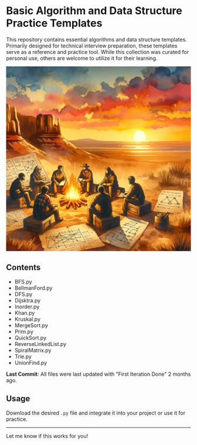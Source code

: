 # Basic Algorithm and Data Structure Practice Templates

This repository contains essential algorithms and data structure templates. Primarily designed for technical interview preparation, these templates serve as a reference and practice tool. While this collection was curated for personal use, others are welcome to utilize it for their learning.

![image](ADA.png)

## Contents
- BFS.py
- BellmanFord.py
- DFS.py
- Dijsktra.py
- Inorder.py
- Khan.py
- Kruskal.py
- MergeSort.py
- Prim.py
- QuickSort.py
- ReverseLinkedList.py
- SpiralMatrix.py
- Trie.py
- UnionFind.py

**Last Commit**: All files were last updated with "First Iteration Done" 2 months ago.

## Usage
Download the desired `.py` file and integrate it into your project or use it for practice.

---

Let me know if this works for you!